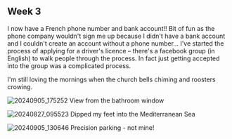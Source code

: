 ## Week 3
I now have a French phone number and bank account!! Bit of fun as the phone company wouldn't sign me up because I didn't have a bank account and I couldn't create an account without a phone number... I've started the process of applying for a driver's licence – there's a facebook group (in English) to walk people through the process. In fact just getting accepted into the group was a complicated process.

I'm still loving the mornings when the church bells chiming and roosters crowing.

![20240905_175252](https://github.com/user-attachments/assets/82de033a-4ff0-48ed-a84a-35f602b21585)
View from the bathroom window

![20240827_095523](https://github.com/user-attachments/assets/9010f529-57ed-4adb-9424-a3dafd8bdc6b)
Dipped my feet into the Mediterranean Sea

![20240905_130646](https://github.com/user-attachments/assets/a3c270ad-ae5b-4e59-a945-f1649fdca0d9)
Precision parking - not mine!
